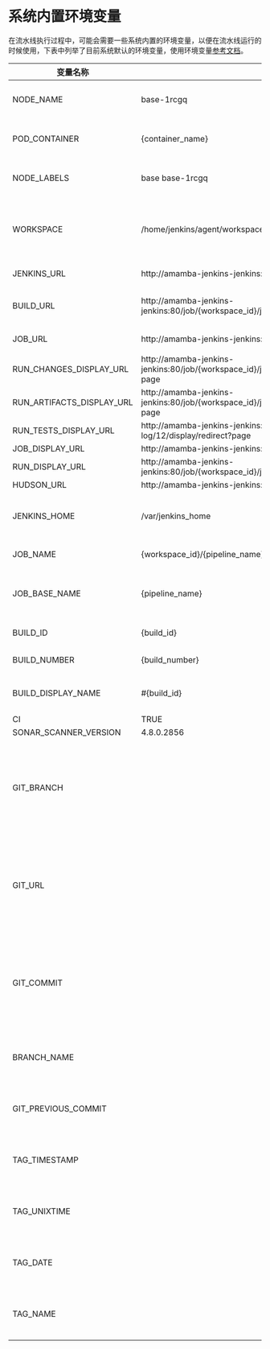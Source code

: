 # 系统内置环境变量

在流水线执行过程中，可能会需要一些系统内置的环境变量，以便在流水线运行的时候使用，下表中列举了目前系统默认的环境变量，使用环境变量[参考文档](./pipeline-syntax/#environment)。

| 变量名称                  | 默认值                                                       | 备注                                           |
| ------------------------- | ------------------------------------------------------------ | ---------------------------------------------- |
| NODE_NAME                 | base-1rcgq                                                   | 当前执行构建的容器组名称                                             |
| POD_CONTAINER             | {container_name}                                             | 目前构建使用的容器名称                         |
| NODE_LABELS               | base base-1rcgq                                              | 为构建节点分配的标签列表                                               |
| WORKSPACE                 | /home/jenkins/agent/workspace/{workspace_id}/{pipeline_name} | 作为工作空间分配给构建的目录的绝对路径                                               |
| JENKINS_URL               | http://amamba-jenkins-jenkins:80/                            | Jenkins 的 URL                                               |
| BUILD_URL                 | http://amamba-jenkins-jenkins:80/job/{workspace_id}/job/{pipeline_name}/{build_id}/ | 该流水线构建记录的 URL                                               |
| JOB_URL                   | http://amamba-jenkins-jenkins:80/job/{workspace_id}/job/{pipeline_name} | 该流水线的 URL                                               |
| RUN_CHANGES_DISPLAY_URL   | http://amamba-jenkins-jenkins:80/job/{workspace_id}/job/{pipeline_name}/{build_id}/display/redirect?page |                                    |
| RUN_ARTIFACTS_DISPLAY_URL | http://amamba-jenkins-jenkins:80/job/{workspace_id}/job/{pipeline_name}/{build_id}/display/redirect?page |                                    |
| RUN_TESTS_DISPLAY_URL     | http://amamba-jenkins-jenkins:80/job/2/job/loooooong-log/12/display/redirect?page |                                    |
| JOB_DISPLAY_URL           | http://amamba-jenkins-jenkins:80/job/2/job/loooooong-log/display/redirect |                                                |
| RUN_DISPLAY_URL           | http://amamba-jenkins-jenkins:80/job/{workspace_id}/job/{pipeline_name}/{build_id}/display/redirect |                                    |
| HUDSON_URL                | http://amamba-jenkins-jenkins:80/                            |                                                |
| JENKINS_HOME              | /var/jenkins_home                                            |  Jenkins 存储数据的目录的绝对路径                                              |
| JOB_NAME                  | {workspace_id}/{pipeline_name}                               | 流水线名称                                               |
| JOB_BASE_NAME             | {pipeline_name}                                              | 流水线短名称，省略了工作空间的 ID                                                |
| BUILD_ID                  | {build_id}                                                           | 当前构建记录 ID                                               |
| BUILD_NUMBER              | {build_number}                                                           | 当前构建记录 版本                                   |
| BUILD_DISPLAY_NAME        | #{build_id}                                                          | 当前构建记录显示名称                              |
| CI                        | TRUE                                                         |                                |
| SONAR_SCANNER_VERSION     | 4.8.0.2856                                                   |                                                |
| GIT_BRANCH                |                                                              | 当流水线基于代码仓库jenkinsfile 创建或者基于多分支创建时才会存在 |
| GIT_URL                   |                                                              | 当流水线基于代码仓库jenkinsfile 创建或者基于多分支创建时才会存在 |
| GIT_COMMIT        |                                                              | 当流水线基于代码仓库jenkinsfile 创建或者基于多分支创建时才会存在 |
| BRANCH_NAME                |                                                              | 当流水线基于多分支创建时才会存在 |
| GIT_PREVIOUS_COMMIT          |                                                              | 当流水线基于多分支创建时才会存在 |
| TAG_TIMESTAMP        |                                                              | 当流水线基于多分支创建时才会存在 |
| TAG_UNIXTIME       |                                                              | 当流水线基于多分支创建时才会存在 |
| TAG_DATE        |                                                              | 当流水线基于多分支创建时才会存在 |
| TAG_NAME        |                                                              | 当流水线基于多分支创建时才会存在 |
